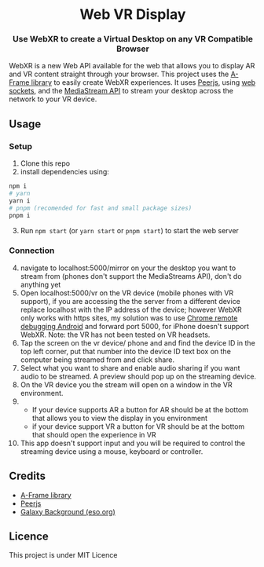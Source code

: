 <h1 align="center">Web VR Display</h1>
<h3 align="center">Use WebXR to create a Virtual Desktop on any VR Compatible Browser</h3>

WebXR is a new Web API available for the web that allows you to display AR and VR content straight through your browser. This project uses the [A-Frame library](https://aframe.io/) to easily create WebXR experiences. It uses [Peerjs](https://peerjs.com/), using [web sockets](https://developer.mozilla.org/en-US/docs/Web/API/WebSockets_API), and the [MediaStream API](https://developer.mozilla.org/en-US/docs/Web/API/MediaDevices/getDisplayMedia) to stream your desktop across the network to your VR device.

## Usage
### Setup
1. Clone this repo
2. install dependencies using:
```bash
npm i
# yarn
yarn i
# pnpm (recomended for fast and small package sizes)
pnpm i
```
3. Run `npm start` (or `yarn start` or `pnpm start`) to start the web server
### Connection
4. navigate to localhost:5000/mirror on your the desktop you want to stream from (phones don't support the MediaStreams API), don't do anything yet
5. Open localhost:5000/vr on the VR device (mobile phones with VR support), if you are accessing the the server from a different device replace localhost with the IP address of the device; however WebXR only works with https sites, my solution was to use [Chrome remote debugging Android](https://developer.chrome.com/docs/devtools/remote-debugging/) and forward port 5000, for iPhone doesn't support WebXR. Note: the VR has not been tested on VR headsets.
6. Tap the screen on the vr device/ phone and and find the device ID in the top left corner, put that number into the device ID text box on the computer being streamed from and click share.
7. Select what you want to share and enable audio sharing if you want audio to be streamed. A preview should pop up on the streaming device.
8. On the VR device you the stream will open on a window in the VR environment.
9. - If your device supports AR a button for AR should be at the bottom that allows you to view the display in you environment
	- if your device support VR a button for VR should be at the bottom that should open the experience in VR
10. This app doesn't support input and you will be required to control the streaming device using a mouse, keyboard or controller.

## Credits
- [A-Frame library](https://aframe.io/)
- [Peerjs](https://peerjs.com/)
- [Galaxy Background (eso.org)](https://www.eso.org/public/images/eso0932a/)

## Licence
This project is under MIT Licence